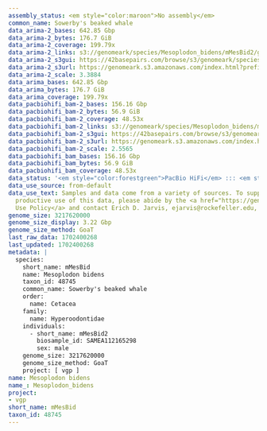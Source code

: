 ```yaml
---
assembly_status: <em style="color:maroon">No assembly</em>
common_name: Sowerby's beaked whale
data_arima-2_bases: 642.85 Gbp
data_arima-2_bytes: 176.7 GiB
data_arima-2_coverage: 199.79x
data_arima-2_links: s3://genomeark/species/Mesoplodon_bidens/mMesBid2/genomic_data/arima/<br>
data_arima-2_s3gui: https://42basepairs.com/browse/s3/genomeark/species/Mesoplodon_bidens/mMesBid2/genomic_data/arima/
data_arima-2_s3url: https://genomeark.s3.amazonaws.com/index.html?prefix=species/Mesoplodon_bidens/mMesBid2/genomic_data/arima/
data_arima-2_scale: 3.3884
data_arima_bases: 642.85 Gbp
data_arima_bytes: 176.7 GiB
data_arima_coverage: 199.79x
data_pacbiohifi_bam-2_bases: 156.16 Gbp
data_pacbiohifi_bam-2_bytes: 56.9 GiB
data_pacbiohifi_bam-2_coverage: 48.53x
data_pacbiohifi_bam-2_links: s3://genomeark/species/Mesoplodon_bidens/mMesBid2/genomic_data/pacbio_hifi/<br>
data_pacbiohifi_bam-2_s3gui: https://42basepairs.com/browse/s3/genomeark/species/Mesoplodon_bidens/mMesBid2/genomic_data/pacbio_hifi/
data_pacbiohifi_bam-2_s3url: https://genomeark.s3.amazonaws.com/index.html?prefix=species/Mesoplodon_bidens/mMesBid2/genomic_data/pacbio_hifi/
data_pacbiohifi_bam-2_scale: 2.5565
data_pacbiohifi_bam_bases: 156.16 Gbp
data_pacbiohifi_bam_bytes: 56.9 GiB
data_pacbiohifi_bam_coverage: 48.53x
data_status: '<em style="color:forestgreen">PacBio HiFi</em> ::: <em style="color:forestgreen">Arima</em>'
data_use_source: from-default
data_use_text: Samples and data come from a variety of sources. To support fair and
  productive use of this data, please abide by the <a href="https://genome10k.soe.ucsc.edu/data-use-policies/">Data
  Use Policy</a> and contact Erich D. Jarvis, ejarvis@rockefeller.edu, with any questions.
genome_size: 3217620000
genome_size_display: 3.22 Gbp
genome_size_method: GoaT
last_raw_data: 1702400268
last_updated: 1702400268
metadata: |
  species:
    short_name: mMesBid
    name: Mesoplodon bidens
    taxon_id: 48745
    common_name: Sowerby's beaked whale
    order:
      name: Cetacea
    family:
      name: Hyperoodontidae
    individuals:
      - short_name: mMesBid2
        biosample_id: SAMEA112165298
        sex: male
    genome_size: 3217620000
    genome_size_method: GoaT
    project: [ vgp ]
name: Mesoplodon bidens
name_: Mesoplodon_bidens
project:
- vgp
short_name: mMesBid
taxon_id: 48745
---
```

